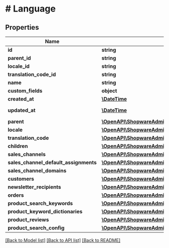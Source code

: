 # # Language

## Properties

Name | Type | Description | Notes
------------ | ------------- | ------------- | -------------
**id** | **string** |  | [optional]
**parent_id** | **string** |  | [optional]
**locale_id** | **string** |  |
**translation_code_id** | **string** |  | [optional]
**name** | **string** |  |
**custom_fields** | **object** |  | [optional]
**created_at** | [**\DateTime**](\DateTime.md) |  | [readonly]
**updated_at** | [**\DateTime**](\DateTime.md) |  | [optional] [readonly]
**parent** | [**\OpenAPI\ShopwareAdminApiClient\Model\Language**](Language.md) |  | [optional]
**locale** | [**\OpenAPI\ShopwareAdminApiClient\Model\Locale**](Locale.md) |  | [optional]
**translation_code** | [**\OpenAPI\ShopwareAdminApiClient\Model\Locale**](Locale.md) |  | [optional]
**children** | [**\OpenAPI\ShopwareAdminApiClient\Model\Language[]**](Language.md) |  | [optional]
**sales_channels** | [**\OpenAPI\ShopwareAdminApiClient\Model\SalesChannel[]**](SalesChannel.md) |  | [optional]
**sales_channel_default_assignments** | [**\OpenAPI\ShopwareAdminApiClient\Model\SalesChannel[]**](SalesChannel.md) |  | [optional]
**sales_channel_domains** | [**\OpenAPI\ShopwareAdminApiClient\Model\SalesChannelDomain[]**](SalesChannelDomain.md) |  | [optional]
**customers** | [**\OpenAPI\ShopwareAdminApiClient\Model\Customer[]**](Customer.md) |  | [optional]
**newsletter_recipients** | [**\OpenAPI\ShopwareAdminApiClient\Model\NewsletterRecipient[]**](NewsletterRecipient.md) |  | [optional]
**orders** | [**\OpenAPI\ShopwareAdminApiClient\Model\Order[]**](Order.md) |  | [optional]
**product_search_keywords** | [**\OpenAPI\ShopwareAdminApiClient\Model\ProductSearchKeyword[]**](ProductSearchKeyword.md) |  | [optional]
**product_keyword_dictionaries** | [**\OpenAPI\ShopwareAdminApiClient\Model\ProductKeywordDictionary[]**](ProductKeywordDictionary.md) |  | [optional]
**product_reviews** | [**\OpenAPI\ShopwareAdminApiClient\Model\ProductReview[]**](ProductReview.md) |  | [optional]
**product_search_config** | [**\OpenAPI\ShopwareAdminApiClient\Model\ProductSearchConfig**](ProductSearchConfig.md) |  | [optional]

[[Back to Model list]](../../README.md#models) [[Back to API list]](../../README.md#endpoints) [[Back to README]](../../README.md)
